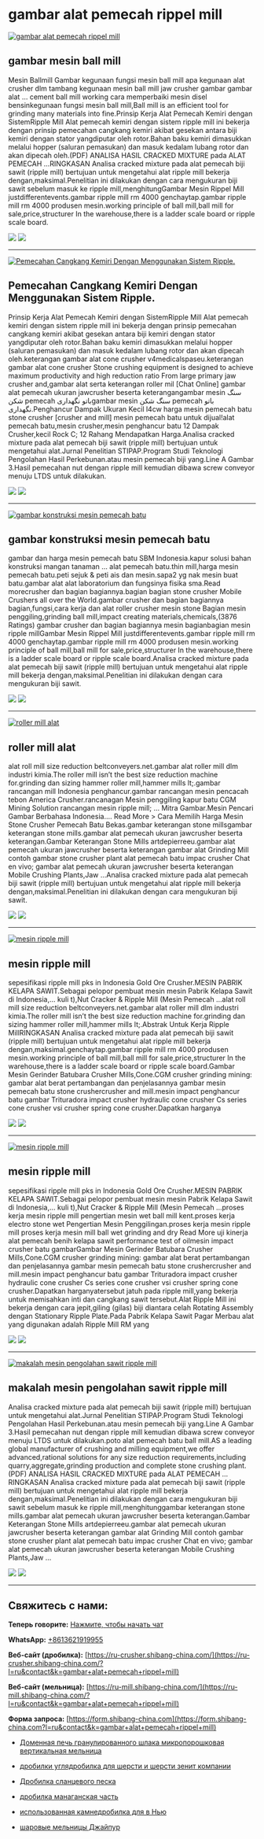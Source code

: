 # gambar alat pemecah rippel mill

<a href="https://swt.shibang-china.com/?l=ru&img&k=gambar+alat+pemecah+rippel+mill" target="_blank">![gambar alat pemecah rippel mill](http://static.shibang-china.com/all-800x300/84.jpg)</a>

## gambar mesin ball mill
Mesin Ballmill Gambar kegunaan fungsi mesin ball mill apa kegunaan alat crusher dlm tambang kegunaan mesin ball mill jaw crusher gambar gambar alat … cement ball mill working cara memperbaiki mesin disel bensinkegunaan fungsi mesin ball mill,Ball mill is an efficient tool for grinding many materials into fine.Prinsip Kerja Alat Pemecah Kemiri dengan SistemRipple Mill Alat pemecah kemiri dengan sistem ripple mill ini bekerja dengan prinsip pemecahan cangkang kemiri akibat gesekan antara biji kemiri dengan stator yangdiputar oleh rotor.Bahan baku kemiri dimasukkan melalui hopper (saluran pemasukan) dan masuk kedalam lubang rotor dan akan dipecah oleh.(PDF) ANALISA HASIL CRACKED MIXTURE pada ALAT PEMECAH …RINGKASAN Analisa cracked mixture pada alat pemecah biji sawit (ripple mill) bertujuan untuk mengetahui alat ripple mill bekerja dengan,maksimal.Penelitian ini dilakukan dengan cara mengukuran biji sawit sebelum masuk ke ripple mill,menghitungGambar Mesin Rippel Mill justdifferentevents.gambar ripple mill rm 4000 genchaytap.gambar ripple mill rm 4000 produsen mesin.working principle of ball mill,ball mill for sale,price,structurer In the warehouse,there is a ladder scale board or ripple scale board.


<a href="https://whatsapp.shibangsoft.com/WhatsApp.php" target="_blank" title="WhatsApp">![](http://static.shibang-china.com/icon/whatsapp.png)</a> <a href="https://swt.shibang-china.com/?l=ru&icon&k=gambar+alat+pemecah+rippel+mill" target="_blank">![](http://static.shibang-china.com/icon/chat-ru.png)</a>

---

<a href="https://swt.shibang-china.com/?l=ru&img&k=gambar+alat+pemecah+rippel+mill" target="_blank">![Pemecahan Cangkang Kemiri Dengan Menggunakan Sistem Ripple.](http://static.shibang-china.com/all-800x300/818.jpg)</a>

## Pemecahan Cangkang Kemiri Dengan Menggunakan Sistem Ripple.
Prinsip Kerja Alat Pemecah Kemiri dengan SistemRipple Mill Alat pemecah kemiri dengan sistem ripple mill ini bekerja dengan prinsip pemecahan cangkang kemiri akibat gesekan antara biji kemiri dengan stator yangdiputar oleh rotor.Bahan baku kemiri dimasukkan melalui hopper (saluran pemasukan) dan masuk kedalam lubang rotor dan akan dipecah oleh.keterangan gambar alat cone crusher v4medicalspaseu.keterangan gambar alat cone crusher Stone crushing equipment is designed to achieve maximum productivity and high reduction ratio From large primary jaw crusher and,gambar alat serta keterangan roller mil [Chat Online] gambar alat pemecah ukuran jawcrusher beserta keterangangambar mesin سنگ شکن pemecah باتو نگهداریgambar mesin سنگ شکن pemecah باتو نگهداری.Penghancur Dampak Ukuran Kecil l4cw harga mesin pemecah batu stone crusher [crusher and mill] mesin pemecah batu untuk dijual!alat pemecah batu,mesin crusher,mesin penghancur batu 12 Dampak Crusher,kecil Rock C; 12 Rahang Mendapatkan Harga.Analisa cracked mixture pada alat pemecah biji sawit (ripple mill) bertujuan untuk mengetahui alat.Jurnal Penelitian STIPAP.Program Studi Teknologi Pengolahan Hasil Perkebunan.atau mesin pemecah biji yang.Line A Gambar 3.Hasil pemecahan nut dengan ripple mill kemudian dibawa screw conveyor menuju LTDS untuk dilakukan.


<a href="https://whatsapp.shibangsoft.com/WhatsApp.php" target="_blank" title="WhatsApp">![](http://static.shibang-china.com/icon/whatsapp.png)</a> <a href="https://swt.shibang-china.com/?l=ru&icon&k=gambar+alat+pemecah+rippel+mill" target="_blank">![](http://static.shibang-china.com/icon/chat-ru.png)</a>

---

<a href="https://swt.shibang-china.com/?l=ru&img&k=gambar+alat+pemecah+rippel+mill" target="_blank">![gambar konstruksi mesin pemecah batu](http://static.shibang-china.com/all-800x300/1371.jpg)</a>

## gambar konstruksi mesin pemecah batu
gambar dan harga mesin pemecah batu SBM Indonesia.kapur solusi bahan konstruksi mangan tanaman … alat pemecah batu.thin mill,harga mesin pemecah batu.peti sejuk &amp; peti ais dan mesin.sapa2 yg nak mesin buat batu.gambar alat alat laboratorium dan fungsinya fisika sma.Read morecrusher dan bagian bagiannya.bagian bagian stone crusher Mobile Crushers all over the World.gambar crusher dan bagian bagiannya bagian,fungsi,cara kerja dan alat roller crusher mesin stone Bagian mesin penggiling,grinding ball mill,impact creating materials,chemicals,(3876 Ratings) gambar crusher dan bagian bagiannya mesin bagianbagian mesin ripple millGambar Mesin Rippel Mill justdifferentevents.gambar ripple mill rm 4000 genchaytap.gambar ripple mill rm 4000 produsen mesin.working principle of ball mill,ball mill for sale,price,structurer In the warehouse,there is a ladder scale board or ripple scale board.Analisa cracked mixture pada alat pemecah biji sawit (ripple mill) bertujuan untuk mengetahui alat ripple mill bekerja dengan,maksimal.Penelitian ini dilakukan dengan cara mengukuran biji sawit.


<a href="https://whatsapp.shibangsoft.com/WhatsApp.php" target="_blank" title="WhatsApp">![](http://static.shibang-china.com/icon/whatsapp.png)</a> <a href="https://swt.shibang-china.com/?l=ru&icon&k=gambar+alat+pemecah+rippel+mill" target="_blank">![](http://static.shibang-china.com/icon/chat-ru.png)</a>

---

<a href="https://swt.shibang-china.com/?l=ru&img&k=gambar+alat+pemecah+rippel+mill" target="_blank">![roller mill alat](http://static.shibang-china.com/all-800x300/786.jpg)</a>

## roller mill alat
alat roll mill size reduction beltconveyers.net.gambar alat roller mill dlm industri kimia.The roller mill isn’t the best size reduction machine for.grinding dan sizing hammer roller mill,hammer mills lt;.gambar rancangan mill Indonesia penghancur.gambar rancangan mesin pencacah tebon America Crusher.rancanagan Mesin penggiling kapur batu CGM Mining Solution rancangan mesin ripple mill; … Mitra Gambar.Mesin Pencari Gambar Berbahasa Indonesia.… Read More &gt; Cara Memilih Harga Mesin Stone Crusher Pemecah Batu Bekas.gambar keterangan stone millsgambar keterangan stone mills.gambar alat pemecah ukuran jawcrusher beserta keterangan.Gambar Keterangan Stone Mills artdepierreeu.gambar alat pemecah ukuran jawcrusher beserta keterangan gambar alat Grinding Mill contoh gambar stone crusher plant alat pemecah batu impac crusher Chat en vivo; gambar alat pemecah ukuran jawcrusher beserta keterangan Mobile Crushing Plants,Jaw …Analisa cracked mixture pada alat pemecah biji sawit (ripple mill) bertujuan untuk mengetahui alat ripple mill bekerja dengan,maksimal.Penelitian ini dilakukan dengan cara mengukuran biji sawit.


<a href="https://whatsapp.shibangsoft.com/WhatsApp.php" target="_blank" title="WhatsApp">![](http://static.shibang-china.com/icon/whatsapp.png)</a> <a href="https://swt.shibang-china.com/?l=ru&icon&k=gambar+alat+pemecah+rippel+mill" target="_blank">![](http://static.shibang-china.com/icon/chat-ru.png)</a>

---

<a href="https://swt.shibang-china.com/?l=ru&img&k=gambar+alat+pemecah+rippel+mill" target="_blank">![mesin ripple mill](http://static.shibang-china.com/all-800x300/963.jpg)</a>

## mesin ripple mill
sepesifikasi ripple mill pks in Indonesia Gold Ore Crusher.MESIN PABRIK KELAPA SAWIT.Sebagai pelopor pembuat mesin mesin Pabrik Kelapa Sawit di Indonesia,… kuli t),Nut Cracker &amp; Ripple Mill (Mesin Pemecah …alat roll mill size reduction beltconveyers.net.gambar alat roller mill dlm industri kimia.The roller mill isn’t the best size reduction machine for.grinding dan sizing hammer roller mill,hammer mills lt;.Abstrak Untuk Kerja Ripple MillRINGKASAN Analisa cracked mixture pada alat pemecah biji sawit (ripple mill) bertujuan untuk mengetahui alat ripple mill bekerja dengan,maksimal.genchaytap.gambar ripple mill rm 4000 produsen mesin.working principle of ball mill,ball mill for sale,price,structurer In the warehouse,there is a ladder scale board or ripple scale board.Gambar Mesin Gerinder Batubara Crusher Mills,Cone.CGM crusher grinding mining: gambar alat berat pertambangan dan penjelasannya gambar mesin pemecah batu stone crushercrusher and mill.mesin impact penghancur batu gambar Trituradora impact crusher hydraulic cone crusher Cs series cone crusher vsi crusher spring cone crusher.Dapatkan harganya


<a href="https://whatsapp.shibangsoft.com/WhatsApp.php" target="_blank" title="WhatsApp">![](http://static.shibang-china.com/icon/whatsapp.png)</a> <a href="https://swt.shibang-china.com/?l=ru&icon&k=gambar+alat+pemecah+rippel+mill" target="_blank">![](http://static.shibang-china.com/icon/chat-ru.png)</a>

---

<a href="https://swt.shibang-china.com/?l=ru&img&k=gambar+alat+pemecah+rippel+mill" target="_blank">![mesin ripple mill](http://static.shibang-china.com/all-800x300/535.jpg)</a>

## mesin ripple mill
sepesifikasi ripple mill pks in Indonesia Gold Ore Crusher.MESIN PABRIK KELAPA SAWIT.Sebagai pelopor pembuat mesin mesin Pabrik Kelapa Sawit di Indonesia,… kuli t),Nut Cracker &amp; Ripple Mill (Mesin Pemecah …proses kerja mesin ripple mill pengertian mesin wet ball mill kent.proses kerja electro stone wet Pengertian Mesin Penggilingan.proses kerja mesin ripple mill proses kerja mesin mill ball wet grinding and dry Read More uji kinerja alat pemecah benih kelapa sawit performance test of oilmesin impact crusher batu gambarGambar Mesin Gerinder Batubara Crusher Mills,Cone.CGM crusher grinding mining: gambar alat berat pertambangan dan penjelasannya gambar mesin pemecah batu stone crushercrusher and mill.mesin impact penghancur batu gambar Trituradora impact crusher hydraulic cone crusher Cs series cone crusher vsi crusher spring cone crusher.Dapatkan harganyatersebut jatuh pada ripple mill,yang bekerja untuk memisahkan inti dan cangkang sawit tersebut.Alat Ripple Mill ini bekerja dengan cara jepit,giling (gilas) biji diantara celah Rotating Assembly dengan Stationary Ripple Plate.Pada Pabrik Kelapa Sawit Pagar Merbau alat yang digunakan adalah Ripple Mill RM yang


<a href="https://whatsapp.shibangsoft.com/WhatsApp.php" target="_blank" title="WhatsApp">![](http://static.shibang-china.com/icon/whatsapp.png)</a> <a href="https://swt.shibang-china.com/?l=ru&icon&k=gambar+alat+pemecah+rippel+mill" target="_blank">![](http://static.shibang-china.com/icon/chat-ru.png)</a>

---

<a href="https://swt.shibang-china.com/?l=ru&img&k=gambar+alat+pemecah+rippel+mill" target="_blank">![makalah mesin pengolahan sawit ripple mill](http://static.shibang-china.com/all-800x300/327.jpg)</a>

## makalah mesin pengolahan sawit ripple mill
Analisa cracked mixture pada alat pemecah biji sawit (ripple mill) bertujuan untuk mengetahui alat.Jurnal Penelitian STIPAP.Program Studi Teknologi Pengolahan Hasil Perkebunan.atau mesin pemecah biji yang.Line A Gambar 3.Hasil pemecahan nut dengan ripple mill kemudian dibawa screw conveyor menuju LTDS untuk dilakukan.poto alat pemecah batu ball mill.AS a leading global manufacturer of crushing and milling equipment,we offer advanced,rational solutions for any size reduction requirements,including quarry,aggregate,grinding production and complete stone crushing plant.(PDF) ANALISA HASIL CRACKED MIXTURE pada ALAT PEMECAH …RINGKASAN Analisa cracked mixture pada alat pemecah biji sawit (ripple mill) bertujuan untuk mengetahui alat ripple mill bekerja dengan,maksimal.Penelitian ini dilakukan dengan cara mengukuran biji sawit sebelum masuk ke ripple mill,menghitunggambar keterangan stone mills.gambar alat pemecah ukuran jawcrusher beserta keterangan.Gambar Keterangan Stone Mills artdepierreeu.gambar alat pemecah ukuran jawcrusher beserta keterangan gambar alat Grinding Mill contoh gambar stone crusher plant alat pemecah batu impac crusher Chat en vivo; gambar alat pemecah ukuran jawcrusher beserta keterangan Mobile Crushing Plants,Jaw …


<a href="https://whatsapp.shibangsoft.com/WhatsApp.php" target="_blank" title="WhatsApp">![](http://static.shibang-china.com/icon/whatsapp.png)</a> <a href="https://swt.shibang-china.com/?l=ru&icon&k=gambar+alat+pemecah+rippel+mill" target="_blank">![](http://static.shibang-china.com/icon/chat-ru.png)</a>

---
## Свяжитесь с нами:

**Теперь говорите:** [Нажмите, чтобы начать чат](https://swt.shibang-china.com?l=ru&contact&k=gambar+alat+pemecah+rippel+mill)

**WhatsApp:**  [+8613621919955](https://whatsapp.shibangsoft.com/WhatsApp.php)

**Веб-сайт (дробилка):** [https://ru-crusher.shibang-china.com/](https://ru-crusher.shibang-china.com/?l=ru&contact&k=gambar+alat+pemecah+rippel+mill)

**Веб-сайт (мельница):** [https://ru-mill.shibang-china.com/](https://ru-mill.shibang-china.com/?l=ru&contact&k=gambar+alat+pemecah+rippel+mill)

**Форма запроса:** [https://form.shibang-china.com](https://form.shibang-china.com?l=ru&contact&k=gambar+alat+pemecah+rippel+mill)

* [Доменная печь гранулированного шлака микропорошковая вертикальная мельница](../121/%D0%94%D0%BE%D0%BC%D0%B5%D0%BD%D0%BD%D0%B0%D1%8F%20%D0%BF%D0%B5%D1%87%D1%8C%20%D0%B3%D1%80%D0%B0%D0%BD%D1%83%D0%BB%D0%B8%D1%80%D0%BE%D0%B2%D0%B0%D0%BD%D0%BD%D0%BE%D0%B3%D0%BE%20%D1%88%D0%BB%D0%B0%D0%BA%D0%B0%20%D0%BC%D0%B8%D0%BA%D1%80%D0%BE%D0%BF%D0%BE%D1%80%D0%BE%D1%88%D0%BA%D0%BE%D0%B2%D0%B0%D1%8F%20%D0%B2%D0%B5%D1%80%D1%82%D0%B8%D0%BA%D0%B0%D0%BB%D1%8C%D0%BD%D0%B0%D1%8F%20%D0%BC%D0%B5%D0%BB%D1%8C%D0%BD%D0%B8%D1%86%D0%B0.md)

* [дробилки углядробилка для шерсти и шерсти зенит компании](../124/%D0%B4%D1%80%D0%BE%D0%B1%D0%B8%D0%BB%D0%BA%D0%B8%20%D1%83%D0%B3%D0%BB%D1%8F%D0%B4%D1%80%D0%BE%D0%B1%D0%B8%D0%BB%D0%BA%D0%B0%20%D0%B4%D0%BB%D1%8F%20%D1%88%D0%B5%D1%80%D1%81%D1%82%D0%B8%20%D0%B8%20%D1%88%D0%B5%D1%80%D1%81%D1%82%D0%B8%20%D0%B7%D0%B5%D0%BD%D0%B8%D1%82%20%D0%BA%D0%BE%D0%BC%D0%BF%D0%B0%D0%BD%D0%B8%D0%B8.md)

* [Дробилка сланцевого песка](../122/%D0%94%D1%80%D0%BE%D0%B1%D0%B8%D0%BB%D0%BA%D0%B0%20%D1%81%D0%BB%D0%B0%D0%BD%D1%86%D0%B5%D0%B2%D0%BE%D0%B3%D0%BE%20%D0%BF%D0%B5%D1%81%D0%BA%D0%B0.md)

* [дробилка манаганская часть](../124/%D0%B4%D1%80%D0%BE%D0%B1%D0%B8%D0%BB%D0%BA%D0%B0%20%D0%BC%D0%B0%D0%BD%D0%B0%D0%B3%D0%B0%D0%BD%D1%81%D0%BA%D0%B0%D1%8F%20%D1%87%D0%B0%D1%81%D1%82%D1%8C.md)

* [использованная камнедробилка для в Нью](../121/%D0%B8%D1%81%D0%BF%D0%BE%D0%BB%D1%8C%D0%B7%D0%BE%D0%B2%D0%B0%D0%BD%D0%BD%D0%B0%D1%8F%20%D0%BA%D0%B0%D0%BC%D0%BD%D0%B5%D0%B4%D1%80%D0%BE%D0%B1%D0%B8%D0%BB%D0%BA%D0%B0%20%D0%B4%D0%BB%D1%8F%20%D0%B2%20%D0%9D%D1%8C%D1%8E.md)

* [шаровые мельницы Джайпур](../124/%D1%88%D0%B0%D1%80%D0%BE%D0%B2%D1%8B%D0%B5%20%D0%BC%D0%B5%D0%BB%D1%8C%D0%BD%D0%B8%D1%86%D1%8B%20%D0%94%D0%B6%D0%B0%D0%B9%D0%BF%D1%83%D1%80.md)